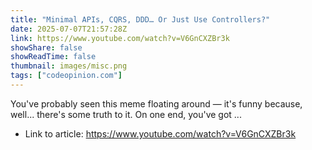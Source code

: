 ```yaml
---
title: "Minimal APIs, CQRS, DDD… Or Just Use Controllers?"
date: 2025-07-07T21:57:28Z
link: https://www.youtube.com/watch?v=V6GnCXZBr3k
showShare: false
showReadTime: false
thumbnail: images/misc.png
tags: ["codeopinion.com"]
---
```

You've probably seen this meme floating around — it's funny because, well... there's some truth to it. On one end, you've got ...

- Link to article: https://www.youtube.com/watch?v=V6GnCXZBr3k
